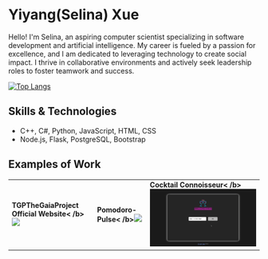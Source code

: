 # Yiyang(Selina) Xue

Hello! I'm Selina, an aspiring computer scientist specializing in software development and artificial intelligence. My career is fueled by a passion for excellence, and I am dedicated to leveraging technology to create social impact. I thrive in collaborative environments and actively seek leadership roles to foster teamwork and success.

[![Top Langs](https://github-readme-stats.vercel.app/api/top-langs/?username=selinaXyy&layout=donut)](https://github.com/selinaXyy/github-readme-stats)


## Skills & Technologies
* C++, C#, Python, JavaScript, HTML, CSS
* Node.js, Flask, PostgreSQL, Bootstrap

## Examples of Work
<table>
  <tr>
    <td><b>TGPTheGaiaProject Official Website< /b><img src="https://github.com/selinaXyy/selinaXyy/blob/main/tgp.gif" width="100%"></td>
    <td><b>Pomodoro-Pulse< /b><img src="https://github.com/selinaXyy/selinaXyy/blob/main/pomodoro-pulse.gif" width="100%"></td>
    <td><b>Cocktail Connoisseur< /b><img src="https://github.com/selinaXyy/selinaXyy/blob/main/cocktail.gif" width="100%"></td>
  </tr>
</table>

